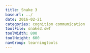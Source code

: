 ```yaml
---
title: Snake 3
baseurl: ../
date: 2016-02-21
categories: cognition communication
toolFile: snake3.swf
toolWidth: 800
toolHeight: 600
navGroup: learningtools
---
```

